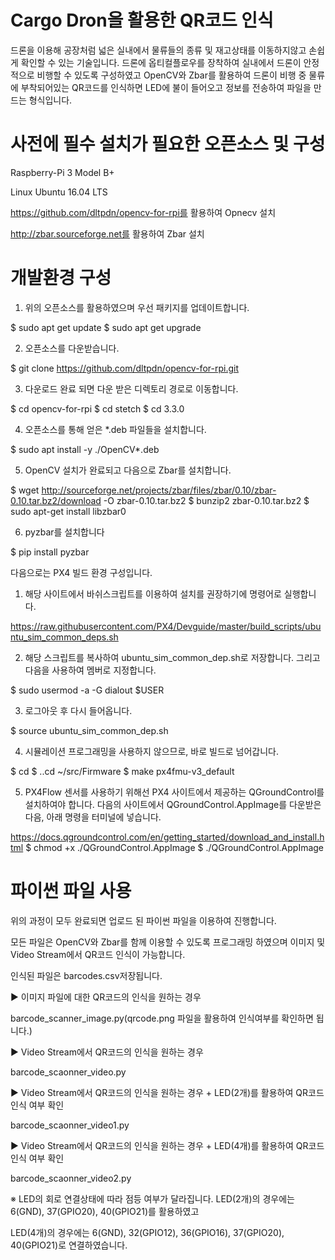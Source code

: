 # Cargo Dron을 활용한 QR코드 인식

드론을 이용해 공장처럼 넓은 실내에서 물류들의 종류 및 재고상태를 이동하지않고 손쉽게 확인할 수 있는 기술입니다. 드론에 옵티컬플로우를 장착하여 실내에서 드론이 안정적으로 비행할 수 있도록 구성하였고 OpenCV와 Zbar를 활용하여 드론이 비행 중 물류에 부착되어있는 QR코드를 인식하면 LED에 불이 들어오고 정보를 전송하여 파일을 만드는 형식입니다.

# 사전에 필수 설치가 필요한 오픈소스 및 구성

Raspberry-Pi 3 Model B+

Linux Ubuntu 16.04 LTS

https://github.com/dltpdn/opencv-for-rpi를 활용하여 Opnecv 설치

http://zbar.sourceforge.net를 활용하여 Zbar 설치

# 개발환경 구성

 1. 위의 오픈소스를 활용하였으며 우선 패키지를 업데이트합니다.

 $ sudo apt get update
 $ sudo apt get upgrade

2. 오픈소스를 다운받습니다.

 $ git clone https://github.com/dltpdn/opencv-for-rpi.git 

3. 다운로드 완료 되면 다운 받은 디렉토리 경로로 이동합니다.

 $ cd opencv-for-rpi
 $ cd stetch
 $ cd 3.3.0

4. 오픈소스를 통해 얻은 *.deb 파일들을 설치합니다.

 $ sudo apt install -y ./OpenCV*.deb

5. OpenCV 설치가 완료되고 다음으로 Zbar를 설치합니다.

 $ wget http://sourceforge.net/projects/zbar/files/zbar/0.10/zbar-0.10.tar.bz2/download -O zbar-0.10.tar.bz2
 $ bunzip2 zbar-0.10.tar.bz2
 $ sudo apt-get install libzbar0

6. pyzbar를 설치합니다

 $ pip install pyzbar
 
다음으로는 PX4 빌드 환경 구성입니다. 

1. 해당 사이트에서 바쉬스크립트를 이용하여 설치를 권장하기에 명령어로 실행합니다.

 https://raw.githubusercontent.com/PX4/Devguide/master/build_scripts/ubuntu_sim_common_deps.sh
     
2. 해당 스크립트를 복사하여 ubuntu_sim_common_dep.sh로 저장합니다. 그리고 다음을 사용하여 멤버로 지정합니다.

 $ sudo usermod -a -G dialout $USER

3. 로그아웃 후 다시 들어옵니다. 

 $ source ubuntu_sim_common_dep.sh

4. 시뮬레이션 프로그래밍을 사용하지 않으므로, 바로 빌드로 넘어갑니다. 

 $ cd 
 $ ..cd ~/src/Firmware
 $ make px4fmu-v3_default

5. PX4Flow 센서를 사용하기 위해선 PX4 사이트에서 제공하는 QGroundControl를 설치하여야 합니다. 
다음의 사이트에서 QGroundControl.AppImage를 다운받은 다음, 아래 명령을 터미널에 넣습니다.

 https://docs.qgroundcontrol.com/en/getting_started/download_and_install.html
 $ chmod +x ./QGroundControl.AppImage
 $ ./QGroundControl.AppImage

# 파이썬 파일 사용
 
 위의 과정이 모두 완료되면 업로드 된 파이썬 파일을 이용하여 진행합니다. 
 
 모든 파일은 OpenCV와 Zbar를 함께 이용할 수 있도록 프로그래밍 하였으며 이미지 및 Video Stream에서 QR코드 인식이 가능합니다.
 
 인식된 파일은 barcodes.csv저장됩니다.
 
▶ 이미지 파일에 대한 QR코드의 인식을 원하는 경우
 
 barcode_scanner_image.py(qrcode.png 파일을 활용하여 인식여부를 확인하면 됩니다.)

▶ Video Stream에서 QR코드의 인식을 원하는 경우

 barcode_scaonner_video.py

▶ Video Stream에서 QR코드의 인식을 원하는 경우 + LED(2개)를 활용하여 QR코드 인식 여부 확인

 barcode_scaonner_video1.py

▶ Video Stream에서 QR코드의 인식을 원하는 경우 + LED(4개)를 활용하여 QR코드 인식 여부 확인

 barcode_scaonner_video2.py

※ LED의 회로 연결상태에 따라 점등 여부가 달라집니다. LED(2개)의 경우에는 6(GND), 37(GPIO20), 40(GPIO21)를 활용하였고

LED(4개)의 경우에는 6(GND), 32(GPIO12), 36(GPIO16), 37(GPIO20), 40(GPIO21)로 연결하였습니다.
